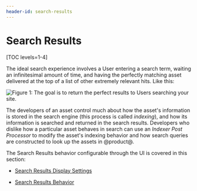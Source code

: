 ```yaml
---
header-id: search-results
---
```


# Search Results

[TOC levels=1-4]

The ideal search experience involves a User entering a search term, waiting an
infinitesimal amount of time, and having the perfectly matching asset delivered
at the top of a list of other extremely relevant hits. Like this:

![Figure 1: The goal is to return the perfect results to Users searching your site.](../../../images/search-results-perfect.png)

The developers of an asset control much about how the asset's information is
stored in the search engine (this process is called
*indexing*<!--(/develop/tutorials/-/knowledge_base/7-1/understanding-search-and-indexing)-->),
and how its information is searched and returned in the search results.
Developers who dislike how a particular asset behaves in search can use an
*Indexer Post Processor* to modify the asset's indexing behavior and how search
queries are constructed to look up the assets in @product@.

The Search Results behavior configurable through the UI is covered in this
section:

- [Search Results Display Settings](/docs/7-1/user/-/knowledge_base/u/display-settings)

- [Search Results Behavior](/docs/7-1/user/-/knowledge_base/u/search-results-behavior)

